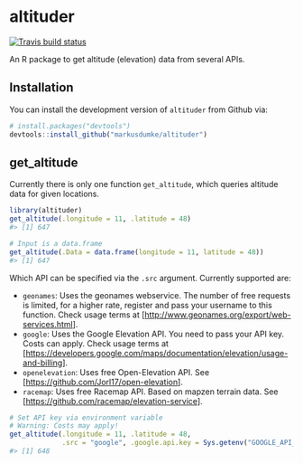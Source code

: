 
<!-- README.md is generated from README.Rmd. Please edit that file -->
altituder
=========

[![Travis build status](https://travis-ci.org/markusdumke/altituder.svg?branch=master)](https://travis-ci.org/markusdumke/altituder)

An R package to get altitude (elevation) data from several APIs.

Installation
------------

You can install the development version of `altituder` from Github via:

``` r
# install.packages("devtools")
devtools::install_github("markusdumke/altituder")
```

get\_altitude
-------------

Currently there is only one function `get_altitude`, which queries altitude data for given locations.

``` r
library(altituder)
get_altitude(.longitude = 11, .latitude = 48)
#> [1] 647

# Input is a data.frame
get_altitude(.Data = data.frame(longitude = 11, latitude = 48))
#> [1] 647
```

Which API can be specified via the `.src` argument. Currently supported are:

-   `geonames`: Uses the geonames webservice. The number of free requests is limited, for a higher rate, register and pass your username to this function. Check usage terms at \[<http://www.geonames.org/export/web-services.html>\].
-   `google`: Uses the Google Elevation API. You need to pass your API key. Costs can apply. Check usage terms at \[<https://developers.google.com/maps/documentation/elevation/usage-and-billing>\].
-   `openelevation`: Uses free Open-Elevation API. See \[<https://github.com/Jorl17/open-elevation>\].
-   `racemap`: Uses free Racemap API. Based on mapzen terrain data. See \[<https://github.com/racemap/elevation-service>\].

``` r
# Set API key via environment variable
# Warning: Costs may apply!
get_altitude(.longitude = 11, .latitude = 48, 
             .src = "google", .google.api.key = Sys.getenv("GOOGLE_API_KEY"))
#> [1] 648
```
